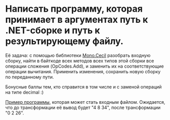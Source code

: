 # Написать программу, которая принимает в аргументах путь к .NET-сборке и путь к результирующему файлу.

Её задача: с помощью библиотеки [Mono.Cecil](https://github.com/jbevain/cecil) разобрать входную сборку, найти в байткоде всех методов всех типов этой сборки все операции сложения (OpCodes.Add), и заменить их на соответствующие операции вычитания. Применить изменения, сохранить новую сборку по переданному пути.

Бонусные баллы тем, кто справится в том числе и с заменой операций на типе decimal :)

[Пример программы](https://gist.github.com/ForNeVeR/9c144f1ea745f747efc4a4a9c62ea0db), которая может стать входным файлом. Ожидается, что до трансформации её вывод будет "4 8 34", после трансформации "0 2 26".
